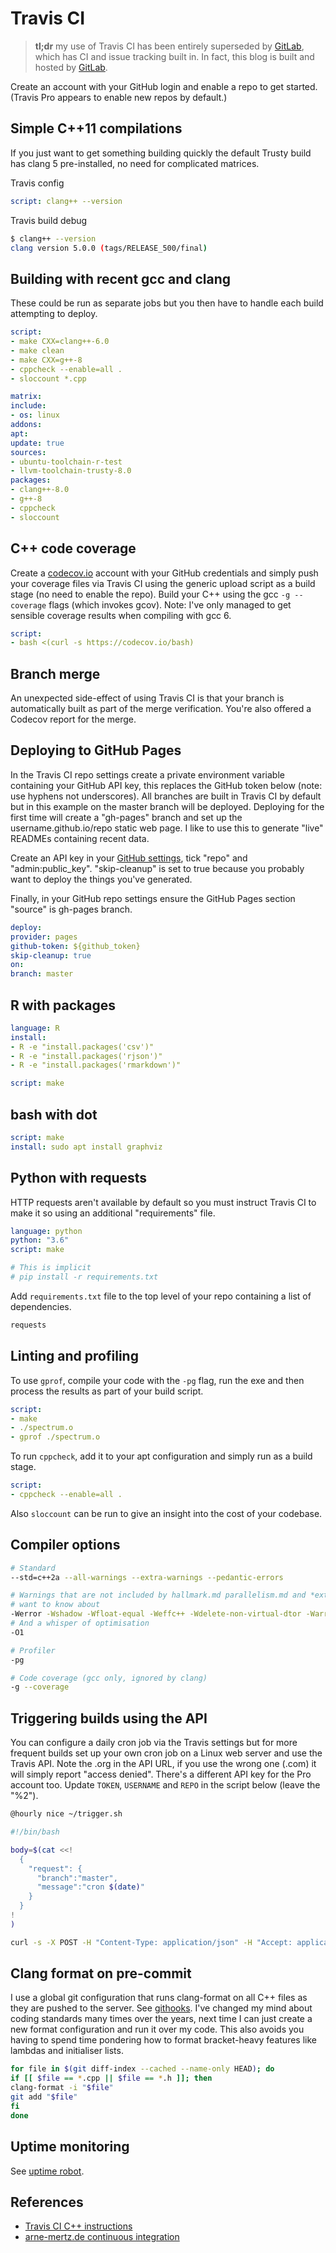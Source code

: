 # Travis CI

> __tl;dr__ my use of Travis CI has been entirely superseded by [GitLab](https://gitlab.com/deanturpin), which has CI and issue tracking built in. In fact, this blog is built and hosted by [GitLab](https://gitlab.com/deanturpin/deanturpin).

Create an account with your GitHub login and enable a repo to get started. (Travis Pro appears to enable new repos by default.)

## Simple C++11 compilations

If you just want to get something building quickly the default Trusty build has clang 5 pre-installed, no need for complicated matrices.

Travis config

```yaml
script: clang++ --version
```

Travis build debug

```bash
$ clang++ --version
clang version 5.0.0 (tags/RELEASE_500/final)
```

## Building with recent gcc and clang

These could be run as separate jobs but you then have to handle each build attempting to deploy.

```yaml
script:
- make CXX=clang++-6.0
- make clean
- make CXX=g++-8
- cppcheck --enable=all .
- sloccount *.cpp

matrix:
include:
- os: linux
addons:
apt:
update: true
sources:
- ubuntu-toolchain-r-test
- llvm-toolchain-trusty-8.0
packages:
- clang++-8.0
- g++-8
- cppcheck
- sloccount
```

## C++ code coverage

Create a [codecov.io](https://codecov.io/) account with your GitHub credentials and simply push your coverage files via Travis CI using the generic upload script as a build stage (no need to enable the repo). Build your C++ using the gcc `-g --coverage` flags (which invokes gcov). Note: I've only managed to get sensible coverage results when compiling with gcc 6.

```yaml
script:
- bash <(curl -s https://codecov.io/bash)
```

## Branch merge

An unexpected side-effect of using Travis CI is that your branch is automatically built as part of the merge verification. You're also offered a Codecov report for the merge.

## Deploying to GitHub Pages

In the Travis CI repo settings create a private environment variable containing your GitHub API key, this replaces the GitHub token below (note: use hyphens not underscores). All branches are built in Travis CI by default but in this example on the master branch will be deployed. Deploying for the first time will create a "gh-pages" branch and set up the username.github.io/repo static web page. I like to use this to generate "live" READMEs containing recent data.

Create an API key in your [GitHub settings](https://github.com/settings/tokens), tick "repo" and "admin:public_key". "skip-cleanup" is set to true because you probably want to deploy the things you've generated.

Finally, in your GitHub repo settings ensure the GitHub Pages section "source" is gh-pages branch.

```yaml
deploy:
provider: pages
github-token: ${github_token}
skip-cleanup: true
on:
branch: master
```

## R with packages

```yaml
language: R
install:
- R -e "install.packages('csv')"
- R -e "install.packages('rjson')"
- R -e "install.packages('rmarkdown')"

script: make
```

## bash with dot

```yaml
script: make
install: sudo apt install graphviz
```

## Python with requests

HTTP requests aren't available by default so you must instruct Travis CI to make it so using an additional "requirements" file.

```yaml
language: python
python: "3.6"
script: make

# This is implicit
# pip install -r requirements.txt
```

Add ```requirements.txt``` file to the top level of your repo containing a list of dependencies.

```bash
requests
```

## Linting and profiling

To use ```gprof```, compile your code with the ```-pg``` flag, run the exe and then process the results as part of your build script.

```yaml
script:
- make
- ./spectrum.o
- gprof ./spectrum.o
```

To run ```cppcheck```, add it to your apt configuration and simply run as a build stage.

```yaml
script:
- cppcheck --enable=all .
```

Also ```sloccount``` can be run to give an insight into the cost of your codebase.

## Compiler options

```bash
# Standard
--std=c++2a --all-warnings --extra-warnings --pedantic-errors

# Warnings that are not included by hallmark.md parallelism.md and *extra* but sound like a thing we
# want to know about
-Werror -Wshadow -Wfloat-equal -Weffc++ -Wdelete-non-virtual-dtor -Warray-bounds -Wattribute-alias -Wformat-overflow -Wformat-truncation -Wmissing-attributes -Wstringop-truncation -Wdeprecated-copy -Wclass-conversion
# And a whisper of optimisation
-O1

# Profiler
-pg

# Code coverage (gcc only, ignored by clang)
-g --coverage
```

## Triggering builds using the API

You can configure a daily cron job via the Travis settings but for more frequent builds set up your own cron job on a Linux web server and use the Travis API. Note the .org in the API URL, if you use the wrong one (.com) it will simply report "access denied". There's a different API key for the Pro account too. Update `TOKEN`, `USERNAME` and `REPO` in the script below (leave the "%2").

```bash
@hourly nice ~/trigger.sh
```

```bash
#!/bin/bash

body=$(cat <<!
  {
    "request": {
      "branch":"master",
      "message":"cron $(date)"
    }
  }
!
)

curl -s -X POST -H "Content-Type: application/json" -H "Accept: application/json" -H "Travis-API-Version: 3" -H "Authorization: token TOKEN" -d "$body" "https://api.travis-ci.org/repo/USERNAME%2FREPO/requests" >& /dev/null
```

## Clang format on pre-commit

I use a global git configuration that runs clang-format on all C++ files as they are pushed to the server. See [githooks](https://github.com/deanturpin/githooks). I've changed my mind about coding standards many times over the years, next time I can just create a new format configuration and run it over my code. This also avoids you having to spend time pondering how to format bracket-heavy features like lambdas and initialiser lists.

```bash
for file in $(git diff-index --cached --name-only HEAD); do
if [[ $file == *.cpp || $file == *.h ]]; then
clang-format -i "$file"
git add "$file"
fi
done
```

## Uptime monitoring

See [uptime robot](https://stats.uptimerobot.com/V7YEVs8gv).

## References

- [Travis CI C++ instructions](https://docs.travis-ci.com/user/languages/cpp/)
- [arne-mertz.de continuous integration](https://arne-mertz.de/2017/04/continuous-integration-travis-ci/)
